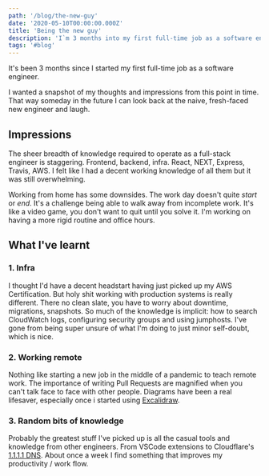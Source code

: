 ```yaml
---
path: '/blog/the-new-guy'
date: '2020-05-10T00:00:00.000Z'
title: 'Being the new guy'
description: 'I`m 3 months into my first full-time job as a software engineer. I wanted a snapshot of my thoughts and impressions at this specific point in time for future reference.'
tags: '#blog'
---
```


It's been 3 months since I started my first full-time job as a software engineer.

I wanted a snapshot of my thoughts and impressions from this point in time. That way someday in the future I can look back at the naive, fresh-faced new engineer and laugh.

## Impressions

The sheer breadth of knowledge required to operate as a full-stack engineer is staggering. Frontend, backend, infra. React, NEXT, Express, Travis, AWS. I felt like I had a decent working knowledge of all them but it was still overwhelming.

Working from home has some downsides. The work day doesn't quite _start_ or _end_. It's a challenge being able to walk away from incomplete work. It's like a video game, you don't want to quit until you solve it. I'm working on having a more rigid routine and office hours.

## What I've learnt

### 1. Infra

I thought I'd have a decent headstart having just picked up my AWS Certification. But holy shit working with production systems is really different. There no clean slate, you have to worry about downtime, migrations, snapshots. So much of the knowledge is implicit: how to search CloudWatch logs, configuring security groups and using jumphosts. I've gone from being super unsure of what I'm doing to just minor self-doubt, which is nice.

### 2. Working remote

Nothing like starting a new job in the middle of a pandemic to teach remote work. The importance of writing Pull Requests are magnified when you can't talk face to face with other people. Diagrams have been a real lifesaver, especially once i started using [Excalidraw](https://excalidraw.com/).

### 3. Random bits of knowledge

Probably the greatest stuff I've picked up is all the casual tools and knowledge from other engineers. From VSCode extensions to Cloudflare's [1.1.1.1 DNS](https://1.1.1.1/). About once a week I find something that improves my productivity / work flow.
